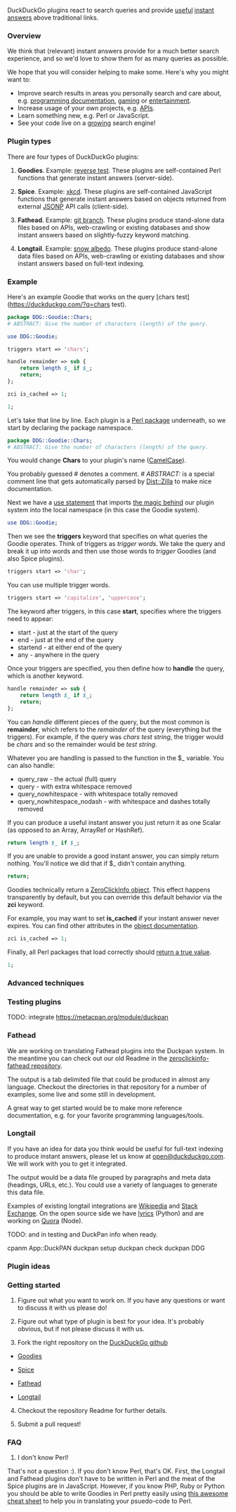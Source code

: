 DuckDuckGo plugins react to search queries and provide [useful](https://duckduckgo.com/?q=%40duckduckgo) [instant](https://duckduckgo.com/?q=roman+xvi) [answers](https://duckduckgo.com/?q=private+ips) above traditional links. 

### Overview 

We think that (relevant) instant answers provide for a much better search experience, and so we'd love to show them for as many queries as possible.

We hope that you will consider helping to make some. Here's why you might want to:

* Improve search results in areas you personally search and care about, e.g. [programming documentation](https://duckduckgo.com/?q=perl+split), [gaming](https://duckduckgo.com/?q=roll+3d12+%2B+4) or [entertainment](https://duckduckgo.com/?q=xkcd).
* Increase usage of your own projects, e.g. [APIs](https://duckduckgo.com/?q=cost+of+living+nyc+philadelphia).
* Learn something new, e.g. Perl or JavaScript.
* See your code live on a [growing](https://duckduckgo.com/traffic.html) search engine!

### Plugin types

There are four types of DuckDuckGo plugins:

1. **Goodies**. Example: [reverse test](https://duckduckgo.com/?q=reverse+test). These plugins are self-contained Perl functions that generate instant answers (server-side).

2. **Spice**. Example: [xkcd](https://duckduckgo.com/?q=xkcd). These plugins are self-contained JavaScript functions that generate instant answers based on objects returned from external [JSONP](https://duckduckgo.com/?q=jsonp) API calls (client-side).

3. **Fathead**. Example: [git branch](https://duckduckgo.com/?q=git+branch). These plugins produce stand-alone data files based on APIs, web-crawling or existing databases and show instant answers based on slightly-fuzzy keyword matching.

4. **Longtail**. Example: [snow albedo](https://duckduckgo.com/?q=snow+albedo). These plugins produce stand-alone data files based on APIs, web-crawling or existing databases and show instant answers based on full-text indexing.

### Example

Here's an example Goodie that works on the query [chars test](https://duckduckgo.com/?q=chars test).

```perl
package DDG::Goodie::Chars;
# ABSTRACT: Give the number of characters (length) of the query.

use DDG::Goodie;

triggers start => 'chars';

handle remainder => sub {
    return length $_ if $_;
    return;
};

zci is_cached => 1;

1;
```

Let's take that line by line. Each plugin is a [Perl package](https://duckduckgo.com/?q=perl+package) underneath, so we start by declaring the package namespace.

```perl
package DDG::Goodie::Chars;
# ABSTRACT: Give the number of characters (length) of the query.
```

You would change **Chars** to your plugin's name ([CamelCase](https://duckduckgo.com/?q=camelcase)). 

You probably guessed # denotes a comment. _# ABSTRACT:_ is a special comment line that gets automatically parsed by [Dist::Zilla](https://metacpan.org/module/Dist::Zilla) to make nice documentation.

Next we have a [use statement](https://duckduckgo.com/?q=perl+use) that imports [the magic behind](https://github.com/duckduckgo/duckduckgo/tree/master/lib/DDG) our plugin system into the local namespace (in this case the Goodie system).

```perl
use DDG::Goodie;
```

Then we see the **triggers** keyword that specifies on what queries the Goodie operates. Think of triggers as _trigger words_. We take the query and break it up into words and then use those words to _trigger_ Goodies (and also Spice plugins). 

```perl
triggers start => 'char';
```

You can use multiple trigger words.

```perl
triggers start => 'capitalize', 'uppercase';
```

The keyword after triggers, in this case **start**, specifies where the triggers need to appear:

* start - just at the start of the query
* end - just at the end of the query
* startend - at either end of the query
* any - anywhere in the query

Once your triggers are specified, you then define how to **handle** the query, which is another keyword. 

```perl
handle remainder => sub {
    return length $_ if $_;
    return;
};
```

You can _handle_ different pieces of the query, but the most common is **remainder**, which refers to the _remainder_ of the query (everything but the triggers). For example, if the query was _chars test string_, the trigger would be _chars_ and so the remainder would be _test string_. 

Whatever you are handling is passed to the function in the $_ variable. You can also handle:

* query_raw - the actual (full) query
* query - with extra whitespace removed
* query_nowhitespace - with whitespace totally removed
* query_nowhitespace_nodash - with whitespace and dashes totally removed

If you can produce a useful instant answer you just return it as one Scalar (as opposed to an Array, ArrayRef or HashRef). 

```perl
return length $_ if $_;
```

If you are unable to provide a good instant answer, you can simply return nothing. You'll notice we did that if $_ didn't contain anything.

```perl
return;
```

Goodies technically return a [ZeroClickInfo object](https://metacpan.org/module/WWW::DuckDuckGo::ZeroClickInfo). This effect happens transparently by default, but you can override this default behavior via the **zci** keyword.

For example, you may want to set **is_cached** if your instant answer never expires. You can find other attributes in the [object documentation](https://metacpan.org/module/WWW::DuckDuckGo::ZeroClickInfo).

```perl
zci is_cached => 1;
```


Finally, all Perl packages that load correctly should [return a true value](http://stackoverflow.com/questions/5293246/why-the-1-at-the-end-of-each-perl-package).

```perl
1;
```

### Advanced techniques




### Testing plugins
TODO: integrate https://metacpan.org/module/duckpan


### Fathead

We are working on translating Fathead plugins into the Duckpan system. In the meantime you can check out our old Readme in the [zeroclickinfo-fathead repository](https://github.com/duckduckgo/zeroclickinfo-fathead).

The output is a tab delimited file that could be produced in almost any language. Checkout the directories in that repository for a number of examples, some live and some still in development.

A great way to get started would be to make more reference documentation, e.g. for your favorite programming languages/tools.

### Longtail

If you have an idea for data you think would be useful for full-text indexing to produce instant answers, please let us know at open@duckduckgo.com. We will work with you to get it integrated.

The output would be a data file grouped by paragraphs and meta data (headings, URLs, etc.). You could use a variety of languages to generate this data file.

Examples of existing longtail integrations are [Wikipedia](https://duckduckgo.com/?q=snow+albedo) and [Stack Exchange](https://duckduckgo.com/?q=nginx%20lighttpd&ky=-1). On the open source side we have [lyrics](https://github.com/duckduckgo/lyrics) (Python) and are working on [Quora](https://github.com/duckduckgo/zeroclickinfo-longtail/tree/master/quora-crawler) (Node).


TODO: and in testing and DuckPan info when ready.

cpanm App::DuckPAN
duckpan setup
duckpan check
duckpan DDG


### Plugin ideas

### Getting started

1. Figure out what you want to work on. If you have any questions or want to discuss it with us please do!

2. Figure out what type of plugin is best for your idea. It's probably obvious, but if not please discuss it with us.

3. Fork the right repository on the [DuckDuckGo github](https://github.com/duckduckgo)

 * [Goodies](https://github.com/duckduckgo/zeroclickinfo-goodies)

 * [Spice](https://github.com/duckduckgo/zeroclickinfo-spice)

 * [Fathead](https://github.com/duckduckgo/zeroclickinfo-fathead)

 * [Longtail](https://github.com/duckduckgo/zeroclickinfo-longtail)

4. Checkout the repository Readme for further details.

5. Submit a pull request!

### FAQ

1. I don't know Perl!

That's not a question :). If you don't know Perl, that's OK. First, the Longtail and Fathead plugins don't have to be written in Perl and the meat of the Spice plugins are in JavaScript. However, if you know PHP, Ruby or Python you should be able to write Goodies in Perl pretty easily using [this awesome cheat sheet](http://hyperpolyglot.org/scripting) to help you in translating your psuedo-code to Perl.


